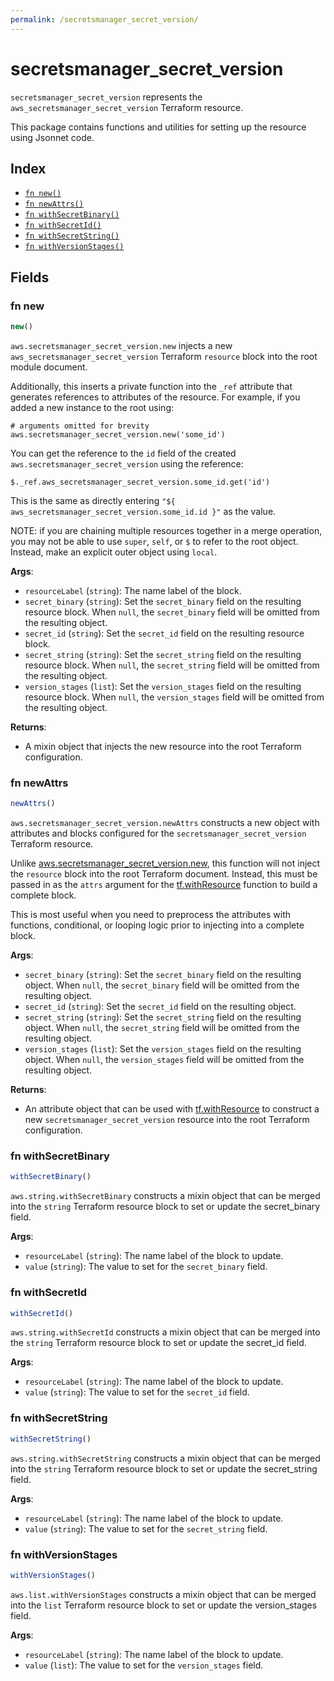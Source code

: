 ```yaml
---
permalink: /secretsmanager_secret_version/
---
```


# secretsmanager_secret_version

`secretsmanager_secret_version` represents the `aws_secretsmanager_secret_version` Terraform resource.



This package contains functions and utilities for setting up the resource using Jsonnet code.


## Index

* [`fn new()`](#fn-new)
* [`fn newAttrs()`](#fn-newattrs)
* [`fn withSecretBinary()`](#fn-withsecretbinary)
* [`fn withSecretId()`](#fn-withsecretid)
* [`fn withSecretString()`](#fn-withsecretstring)
* [`fn withVersionStages()`](#fn-withversionstages)

## Fields

### fn new

```ts
new()
```


`aws.secretsmanager_secret_version.new` injects a new `aws_secretsmanager_secret_version` Terraform `resource`
block into the root module document.

Additionally, this inserts a private function into the `_ref` attribute that generates references to attributes of the
resource. For example, if you added a new instance to the root using:

    # arguments omitted for brevity
    aws.secretsmanager_secret_version.new('some_id')

You can get the reference to the `id` field of the created `aws.secretsmanager_secret_version` using the reference:

    $._ref.aws_secretsmanager_secret_version.some_id.get('id')

This is the same as directly entering `"${ aws_secretsmanager_secret_version.some_id.id }"` as the value.

NOTE: if you are chaining multiple resources together in a merge operation, you may not be able to use `super`, `self`,
or `$` to refer to the root object. Instead, make an explicit outer object using `local`.

**Args**:
  - `resourceLabel` (`string`): The name label of the block.
  - `secret_binary` (`string`): Set the `secret_binary` field on the resulting resource block. When `null`, the `secret_binary` field will be omitted from the resulting object.
  - `secret_id` (`string`): Set the `secret_id` field on the resulting resource block.
  - `secret_string` (`string`): Set the `secret_string` field on the resulting resource block. When `null`, the `secret_string` field will be omitted from the resulting object.
  - `version_stages` (`list`): Set the `version_stages` field on the resulting resource block. When `null`, the `version_stages` field will be omitted from the resulting object.

**Returns**:
- A mixin object that injects the new resource into the root Terraform configuration.


### fn newAttrs

```ts
newAttrs()
```


`aws.secretsmanager_secret_version.newAttrs` constructs a new object with attributes and blocks configured for the `secretsmanager_secret_version`
Terraform resource.

Unlike [aws.secretsmanager_secret_version.new](#fn-new), this function will not inject the `resource`
block into the root Terraform document. Instead, this must be passed in as the `attrs` argument for the
[tf.withResource](https://github.com/tf-libsonnet/core/tree/main/docs#fn-withresource) function to build a complete block.

This is most useful when you need to preprocess the attributes with functions, conditional, or looping logic prior to
injecting into a complete block.

**Args**:
  - `secret_binary` (`string`): Set the `secret_binary` field on the resulting object. When `null`, the `secret_binary` field will be omitted from the resulting object.
  - `secret_id` (`string`): Set the `secret_id` field on the resulting object.
  - `secret_string` (`string`): Set the `secret_string` field on the resulting object. When `null`, the `secret_string` field will be omitted from the resulting object.
  - `version_stages` (`list`): Set the `version_stages` field on the resulting object. When `null`, the `version_stages` field will be omitted from the resulting object.

**Returns**:
  - An attribute object that can be used with [tf.withResource](https://github.com/tf-libsonnet/core/tree/main/docs#fn-withresource) to construct a new `secretsmanager_secret_version` resource into the root Terraform configuration.


### fn withSecretBinary

```ts
withSecretBinary()
```

`aws.string.withSecretBinary` constructs a mixin object that can be merged into the `string`
Terraform resource block to set or update the secret_binary field.



**Args**:
  - `resourceLabel` (`string`): The name label of the block to update.
  - `value` (`string`): The value to set for the `secret_binary` field.


### fn withSecretId

```ts
withSecretId()
```

`aws.string.withSecretId` constructs a mixin object that can be merged into the `string`
Terraform resource block to set or update the secret_id field.



**Args**:
  - `resourceLabel` (`string`): The name label of the block to update.
  - `value` (`string`): The value to set for the `secret_id` field.


### fn withSecretString

```ts
withSecretString()
```

`aws.string.withSecretString` constructs a mixin object that can be merged into the `string`
Terraform resource block to set or update the secret_string field.



**Args**:
  - `resourceLabel` (`string`): The name label of the block to update.
  - `value` (`string`): The value to set for the `secret_string` field.


### fn withVersionStages

```ts
withVersionStages()
```

`aws.list.withVersionStages` constructs a mixin object that can be merged into the `list`
Terraform resource block to set or update the version_stages field.



**Args**:
  - `resourceLabel` (`string`): The name label of the block to update.
  - `value` (`list`): The value to set for the `version_stages` field.
